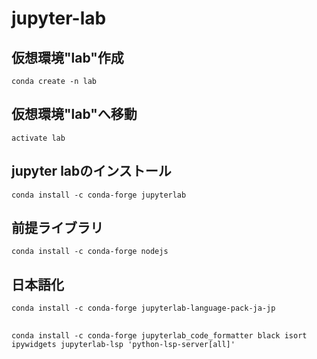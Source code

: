 # jupyter-lab
## 仮想環境"lab"作成
`conda create -n lab`
## 仮想環境"lab"へ移動
`activate lab`
## jupyter labのインストール
`conda install -c conda-forge jupyterlab`
## 前提ライブラリ
`conda install -c conda-forge nodejs`
## 日本語化
`conda install -c conda-forge jupyterlab-language-pack-ja-jp`
## 
`conda install -c conda-forge jupyterlab_code_formatter black isort ipywidgets jupyterlab-lsp 'python-lsp-server[all]'`
